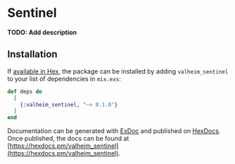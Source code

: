 # Sentinel

**TODO: Add description**

## Installation

If [available in Hex](https://hex.pm/docs/publish), the package can be installed
by adding `valheim_sentinel` to your list of dependencies in `mix.exs`:

```elixir
def deps do
  [
    {:valheim_sentinel, "~> 0.1.0"}
  ]
end
```

Documentation can be generated with [ExDoc](https://github.com/elixir-lang/ex_doc)
and published on [HexDocs](https://hexdocs.pm). Once published, the docs can
be found at [https://hexdocs.pm/valheim_sentinel](https://hexdocs.pm/valheim_sentinel).

